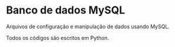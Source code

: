 # Banco de dados MySQL
Arquivos de configuração e manipulação de dados usando MySQL.

Todos os códigos são escritos em Python.
